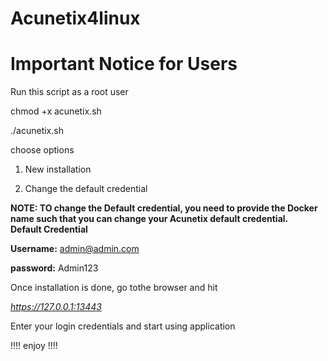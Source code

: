 # Acunetix4linux

# Important Notice for Users 

Run this script as a root user

chmod +x acunetix.sh

./acunetix.sh 

choose options 

1.  New installation 

2. Change the default credential
   
 **NOTE: TO change the Default credential, you need to provide the Docker name such that you can change your Acunetix default credential.**   
**Default Credential**


**Username:** admin@admin.com

**password:** Admin123

Once installation is done, go tothe  browser and hit 

_https://127.0.0.1:13443_

Enter your login credentials and start using application 

!!!! enjoy !!!!

